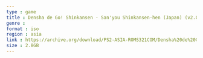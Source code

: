 ```yaml
---
type : game
title : Densha de Go! Shinkansen - San'you Shinkansen-hen (Japan) (v2.01)
genre : 
format : iso
region : asia
link : https://archive.org/download/PS2-ASIA-ROMS321COM/Densha%20de%20Go%21%20Shinkansen%20-%20San%27you%20Shinkansen-hen%20%28Japan%29%20%28v2.01%29.7z
size : 2.8GB
---
```

